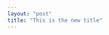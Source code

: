 ```yaml
---
layout: "post"
title: "This is the new title"
---
```


<div id="adobe-dc-view" style="width: 800px;"></div>
<script src="https://documentcloud.adobe.com/view-sdk/viewer.js"></script>
<script type="text/javascript">
	document.addEventListener("adobe_dc_view_sdk.ready", function(){ 
		var adobeDCView = new AdobeDC.View({clientId: "b51c04d14e9f4196b78072d802a68f2f", divId: "adobe-dc-view"});
		adobeDCView.previewFile({
			content:{location: {url: "https://github.com/JunjunZhangJX/JunjunZhangJX.github.io/blob/master/assets/images/Junjun1_CV.pdf"}},
			metaData:{fileName: "Junjun1_CV.pdf"}
		}, {embedMode: "IN_LINE"});
	});
</script>
  
  

